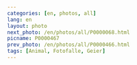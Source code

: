 ```yaml
---
categories: [en, photos, all]
lang: en
layout: photo
next_photo: /en/photos/all/P0000068.html
picname: P0000467
prev_photo: /en/photos/all/P0000466.html
tags: [Animal, Fotofalle, Geier]
---
```

